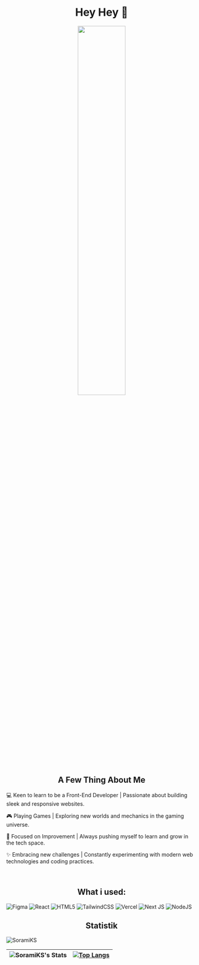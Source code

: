 <h1 align="center">
  Hey Hey 👋</h1>
<div align="center">
<img src="https://media1.tenor.com/m/iOG-xvGrcVQAAAAd/hayasaka-kaguya.gif" width="50%"/>
</div>

<h2 align="center">A Few Thing About Me</h2>

<p>💻 Keen to learn to be a Front-End Developer | Passionate about building sleek and responsive websites.</p>
<p>🎮 Playing Games | Exploring new worlds and mechanics in the gaming universe.</p>
<p>💪 Focused on Improvement | Always pushing myself to learn and grow in the tech space.</p>
<p>✨ Embracing new challenges | Constantly experimenting with modern web technologies and coding practices.</p>
</br>

<h2 align="center">What i used:</h2>

![Figma](https://img.shields.io/badge/figma-%23F24E1E?style=for-the-badge&logo=figma&logoColor=white) 
![React](https://img.shields.io/badge/react-%2320232a?style=for-the-badge&logo=react&logoColor=%2361DAFB) 
![HTML5](https://img.shields.io/badge/html5-%23E34F26?style=for-the-badge&logo=html5&logoColor=white) 
![TailwindCSS](https://img.shields.io/badge/tailwindcss-%2338B2AC?style=for-the-badge&logo=tailwind-css&logoColor=white) 
![Vercel](https://img.shields.io/badge/vercel-%23000000?style=for-the-badge&logo=vercel&logoColor=white) 
![Next JS](https://img.shields.io/badge/Next-%23000000?style=for-the-badge&logo=next.js&logoColor=white) 
![NodeJS](https://img.shields.io/badge/node.js-%236DA55F?style=for-the-badge&logo=node.js&logoColor=white) 

<h2 align="center">Statistik</h2>

![SoramiKS](https://count.getloli.com/get/@:SoramiKS)</br>

| ![SoramiKS's Stats](https://github-readme-stats.vercel.app/api?username=SoramiKS&theme=tokyonight&show_icons=true&hide_border=false&count_private=true) | [![Top Langs](https://github-readme-stats.vercel.app/api/top-langs/?username=SoramiKS&layout=compact&langs_count=8&theme=transparent&size_weight=8&count_weight=0)](https://github.com/SoramiKS/github-readme-stats) |
| --- | --- |

